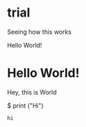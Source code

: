 # trial
Seeing how this works


Hello World!
# Hello World!
Hey, this is World

$ print ("Hi")

```
hi
```
